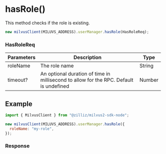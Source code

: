# hasRole()

This method checks if the role is existing.

```javascript
new milvusClient(MILUVS_ADDRESS).userManager.hasRole(HasRoleReq);
```

### HasRoleReq

| Parameters | Description                                                                            | Type   |
| ---------- | -------------------------------------------------------------------------------------- | ------ |
| roleName   | The role name                                                                          | String |
| timeout?   | An optional duration of time in millisecond to allow for the RPC. Default is undefined | Number |

## Example

```javascript
import { MilvusClient } from "@zilliz/milvus2-sdk-node";

new milvusClient(MILUVS_ADDRESS).userManager.hasRole({
  roleName: "my-role",
});
```

### Response
